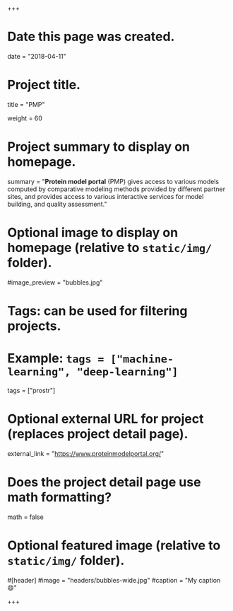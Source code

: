 +++
# Date this page was created.
date = "2018-04-11"

# Project title.
title = "PMP"

weight = 60
# Project summary to display on homepage.
summary = "**Protein model portal** (PMP) gives access to various models computed by comparative modeling methods provided by different partner sites, and provides access to various interactive services for model building, and quality assessment."

# Optional image to display on homepage (relative to `static/img/` folder).
#image_preview = "bubbles.jpg"

# Tags: can be used for filtering projects.
# Example: `tags = ["machine-learning", "deep-learning"]`
tags = ["prostr"]

# Optional external URL for project (replaces project detail page).
external_link = "https://www.proteinmodelportal.org/"

# Does the project detail page use math formatting?
math = false

# Optional featured image (relative to `static/img/` folder).
#[header]
#image = "headers/bubbles-wide.jpg"
#caption = "My caption :smile:"


+++
